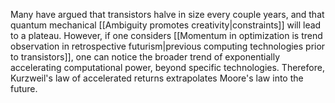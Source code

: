 ---
---

Many have argued that transistors halve in size every couple years, and that quantum mechanical [[Ambiguity promotes creativity|constraints]] will lead to a plateau. However, if one considers [[Momentum in optimization is trend observation in retrospective futurism|previous computing technologies prior to transistors]], one can notice the broader trend of exponentially accelerating computational power, beyond specific technologies. Therefore, Kurzweil's law of accelerated returns extrapolates Moore's law into the future.